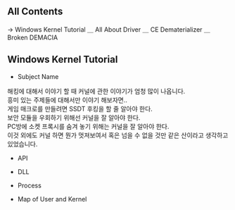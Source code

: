 ## All Contents

→ Windows Kernel Tutorial
＿ All About Driver
＿ CE Dematerializer
＿ Broken DEMACIA

## Windows Kernel Tutorial


- Subject Name

해킹에 대해서 이야기 할 때 커널에 관한 이야기가 엄청 많이 나옵니다.<br>
흥미 있는 주제들에 대해서만 이야기 해보자면..<br>
게임 매크로를 만들려면 SSDT 후킹을 할 줄 알아야 한다.<br>
보안 모듈을 우회하기 위해선 커널을 잘 알아야 한다.<br>
PC방에 소켓 프록시를 숨겨 놓기 위해는 커널을 잘 알아야 한다.<br>
이것 외에도 커널 하면 뭔가 멋져보여서 혹은 넘을 수 없을 것만 같은 산이라고 생각하고 있었습니다.<br>

- API

- DLL

- Process

- Map of User and Kernel
